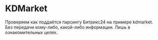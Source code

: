 # KDMarket
Проверяем как поддаётся парсингу Битрикс24 на примере kdmarket.
Без передачи кому-либо, какой-либо информации.
Лишь в ознакомительных целях.
